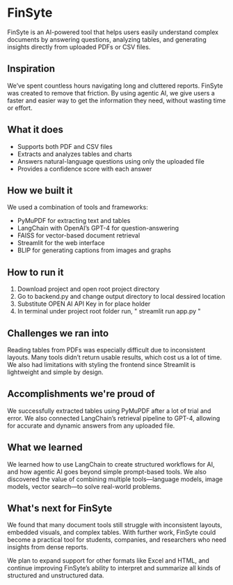 # FinSyte
FinSyte is an AI-powered tool that helps users easily understand complex documents by answering questions, analyzing tables, and generating insights directly from uploaded PDFs or CSV files.

## Inspiration
We’ve spent countless hours navigating long and cluttered reports. FinSyte was created to remove that friction. By using agentic AI, we give users a faster and easier way to get the information they need, without wasting time or effort.

## What it does
- Supports both PDF and CSV files
- Extracts and analyzes tables and charts
- Answers natural-language questions using only the uploaded file
- Provides a confidence score with each answer

## How we built it
We used a combination of tools and frameworks:
- PyMuPDF for extracting text and tables
- LangChain with OpenAI’s GPT-4 for question-answering
- FAISS for vector-based document retrieval
- Streamlit for the web interface
- BLIP for generating captions from images and graphs

## How to run it
1. Download project and open root project directory
2. Go to backend.py and change output directory to local dessired location
3. Substitute OPEN AI API Key in for place holder
4. In terminal under project root folder run, " streamlit run app.py "

## Challenges we ran into
Reading tables from PDFs was especially difficult due to inconsistent layouts. Many tools didn’t return usable results, which cost us a lot of time. We also had limitations with styling the frontend since Streamlit is lightweight and simple by design.

## Accomplishments we're proud of
We successfully extracted tables using PyMuPDF after a lot of trial and error. We also connected LangChain’s retrieval pipeline to GPT-4, allowing for accurate and dynamic answers from any uploaded file.

## What we learned
We learned how to use LangChain to create structured workflows for AI, and how agentic AI goes beyond simple prompt-based tools. We also discovered the value of combining multiple tools—language models, image models, vector search—to solve real-world problems.

## What's next for FinSyte
We found that many document tools still struggle with inconsistent layouts, embedded visuals, and complex tables. With further work, FinSyte could become a practical tool for students, companies, and researchers who need insights from dense reports.  

We plan to expand support for other formats like Excel and HTML, and continue improving FinSyte’s ability to interpret and summarize all kinds of structured and unstructured data.


